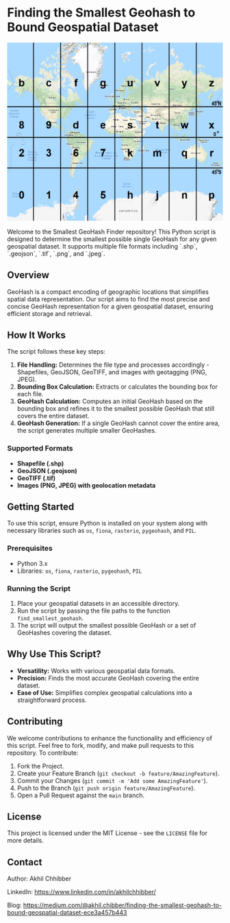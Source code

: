 # Finding the Smallest Geohash to Bound Geospatial Dataset
<p align="center">
  <img src="https://github.com/akhilchibber/Smallest-Geohash/blob/main/geohash.jpeg?raw=true" alt="earthml Logo">
</p>
Welcome to the Smallest GeoHash Finder repository! This Python script is designed to determine the smallest possible single GeoHash for any given geospatial dataset. It supports multiple file formats including `.shp`, `.geojson`, `.tif`, `.png`, and `.jpeg`.

## Overview

GeoHash is a compact encoding of geographic locations that simplifies spatial data representation. Our script aims to find the most precise and concise GeoHash representation for a given geospatial dataset, ensuring efficient storage and retrieval.

## How It Works

The script follows these key steps:

1. **File Handling:** Determines the file type and processes accordingly - Shapefiles, GeoJSON, GeoTIFF, and images with geotagging (PNG, JPEG).
2. **Bounding Box Calculation:** Extracts or calculates the bounding box for each file.
3. **GeoHash Calculation:** Computes an initial GeoHash based on the bounding box and refines it to the smallest possible GeoHash that still covers the entire dataset.
4. **GeoHash Generation:** If a single GeoHash cannot cover the entire area, the script generates multiple smaller GeoHashes.

### Supported Formats

- **Shapefile (.shp)**
- **GeoJSON (.geojson)**
- **GeoTIFF (.tif)**
- **Images (PNG, JPEG) with geolocation metadata**

## Getting Started

To use this script, ensure Python is installed on your system along with necessary libraries such as `os`, `fiona`, `rasterio`, `pygeohash`, and `PIL`.

### Prerequisites

- Python 3.x
- Libraries: `os`, `fiona`, `rasterio`, `pygeohash`, `PIL`

### Running the Script

1. Place your geospatial datasets in an accessible directory.
2. Run the script by passing the file paths to the function `find_smallest_geohash`.
3. The script will output the smallest possible GeoHash or a set of GeoHashes covering the dataset.

## Why Use This Script?

- **Versatility:** Works with various geospatial data formats.
- **Precision:** Finds the most accurate GeoHash covering the entire dataset.
- **Ease of Use:** Simplifies complex geospatial calculations into a straightforward process.

## Contributing

We welcome contributions to enhance the functionality and efficiency of this script. Feel free to fork, modify, and make pull requests to this repository. To contribute:

1. Fork the Project.
2. Create your Feature Branch (`git checkout -b feature/AmazingFeature`).
3. Commit your Changes (`git commit -m 'Add some AmazingFeature'`).
4. Push to the Branch (`git push origin feature/AmazingFeature`).
5. Open a Pull Request against the `main` branch.

## License

This project is licensed under the MIT License - see the `LICENSE` file for more details.

## Contact

Author: Akhil Chhibber

LinkedIn: https://www.linkedin.com/in/akhilchhibber/

Blog: https://medium.com/@akhil.chibber/finding-the-smallest-geohash-to-bound-geospatial-dataset-ece3a457b443
